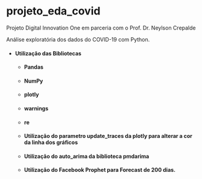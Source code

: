# projeto_eda_covid
Projeto Digital Innovation One em parceria com o Prof. Dr. Neylson Crepalde

Análise exploratória dos dados do COVID-19 com Python.

- #### Utilização das Bibliotecas
    - #### Pandas
    - #### NumPy
    - #### plotly
    - #### warnings
    - #### re
    - #### Utilização do parametro update_traces da plotly para alterar a cor da linha dos gráficos
    - #### Utilização do auto_arima da biblioteca pmdarima
    - #### Utilização do Facebook Prophet para Forecast de 200 dias.
